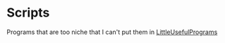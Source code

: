 # Scripts
Programs that are too niche that I can't put them in [LittleUsefulPrograms](https://github.com/ZilchofNowhere/little-useful-programs "Best repository ever")
